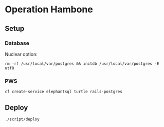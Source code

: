 # Operation Hambone

## Setup

### Database

Nuclear option:

```
rm -rf /usr/local/var/postgres && initdb /usr/local/var/postgres -E utf8
```

### PWS

```
cf create-service elephantsql turtle rails-postgres
```

## Deploy

```
./script/deploy
```
